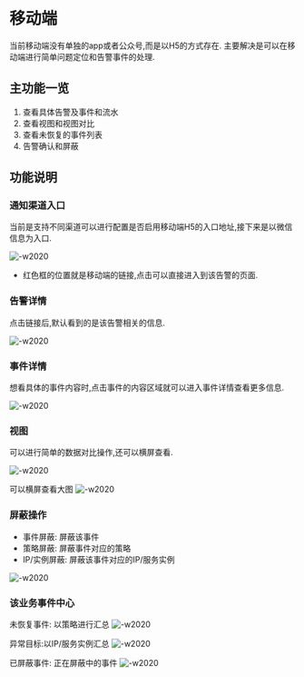 # 移动端

当前移动端没有单独的app或者公众号,而是以H5的方式存在. 主要解决是可以在移动端进行简单问题定位和告警事件的处理. 

## 主功能一览

1. 查看具体告警及事件和流水
2. 查看视图和视图对比
3. 查看未恢复的事件列表
4. 告警确认和屏蔽

## 功能说明

### 通知渠道入口

当前是支持不同渠道可以进行配置是否启用移动端H5的入口地址,接下来是以微信信息为入口. 

![-w2020](media/15910991585063.jpg)

* 红色框的位置就是移动端的链接,点击可以直接进入到该告警的页面.

### 告警详情

点击链接后,默认看到的是该告警相关的信息.

![-w2020](media/15910997500618.jpg)


### 事件详情

想看具体的事件内容时,点击事件的内容区域就可以进入事件详情查看更多信息. 

![-w2020](media/15910998130151.jpg)

### 视图

可以进行简单的数据对比操作,还可以横屏查看.

![-w2020](media/15910999479422.jpg)

可以横屏查看大图
![-w2020](media/15910999819870.jpg)

### 屏蔽操作

* 事件屏蔽: 屏蔽该事件
* 策略屏蔽: 屏蔽事件对应的策略
* IP/实例屏蔽: 屏蔽该事件对应的IP/服务实例

![-w2020](media/15911000547255.jpg)

### 该业务事件中心

未恢复事件: 以策略进行汇总
![-w2020](media/15911001571382.jpg)

异常目标:以IP/服务实例汇总
![-w2020](media/15911002290309.jpg)

已屏蔽事件: 正在屏蔽中的事件
![-w2020](media/15911002702039.jpg)

